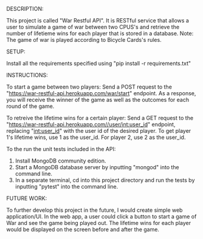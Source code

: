 DESCRIPTION:

This project is called "War Restful API". It is RESTful service that allows a
user to simulate a game of war between two CPUS's and retrieve the
number of lifetieme wins for each player that is stored in a database.
Note: The game of war is played according to Bicycle Cards's rules.

SETUP:

Install all the requirements specified using "pip install -r requirements.txt"

INSTRUCTIONS:

To start a game between two players:
Send a POST request to the "https://war-restful-api.herokuapp.com/war/start" endpoint.
As a response, you will receive the winner of the game as well as the outcomes for
each round of the game.

To retreive the lifetime wins for a certain player:
Send a GET request to the "https://war-restful-api.herokuapp.com//user/<int:user_id>" endpoint, 
replacing "<int:user_id>" with the user id of the desired player.
To get player 1's lifetime wins, use 1 as the user_id. For player 2, use 2 as the user_id.

To the run the unit tests included in the API:
 1. Install MongoDB community edition.
 2. Start a MongoDB database server by inputting "mongod" into the command line.
 3. In a separate terminal, cd into this project directory and
    run the tests by inputting "pytest" into the command line.


FUTURE WORK:

To further develop this project in the future, I would create simple web application/UI. 
In the web app, a user could click a button to start a game of War and 
see the game being played out. The lifetime wins for each player would 
be displayed on the screen before and after the game.

